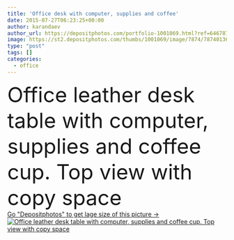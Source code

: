 ```yaml
---
title: 'Office desk with computer, supplies and coffee'
date: 2015-07-27T06:23:25+00:00
author: karandaev
author_url: https://depositphotos.com/portfolio-1001069.html?ref=64678756
image: https://st2.depositphotos.com/thumbs/1001069/image/7874/78740136/api_thumb_450.jpg?forcejpeg=true
type: "post"
tags: []
categories: 
  - office
---
```

<div aling="center">
            <font size="60"> Office leather desk table with computer, supplies and coffee cup. Top view with copy space</font>   
</div>
<div>
    <a href='https://st2.depositphotos.com/thumbs/1001069/image/7874/78740136/api_thumb_450.jpg?forcejpeg=true?ref=64678756' target=_blank > Go "Depositphotos" to get lage size of this picture ->
        <img href='https://st2.depositphotos.com/thumbs/1001069/image/7874/78740136/api_thumb_450.jpg?forcejpeg=true?ref=64678756' src='https://st2.depositphotos.com/1001069/7874/i/950/depositphotos_78740136-stock-photo-office-desk-with-computer-supplies.jpg?forcejpeg=true' alt='Office leather desk table with computer, supplies and coffee cup. Top view with copy space' >
    </a>
</div>
